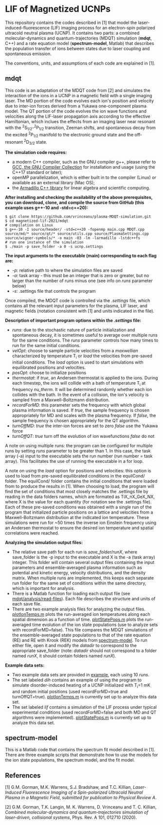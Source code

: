 # LIF of Magnetized UCNPs

This repository contains the codes described in [1] that model the laser-induced-fluorescence (LIF) imaging process for an electron-spin polarized ultracold neutral plasma (UCNP). It contains two parts: a combined molecular-dynamics and quantum-trajectories (MDQT) simulation (**mdqt**, C++) and a rate equation model (**spectrum-model**, Matlab) that describes the population transfer of ions between states due to laser coupling and spontaneous emission.

The conventions, units, and assumptions of each code are explained in [1]. 

## mdqt

This code is an adaptation of the MDQT code from [2] and simulates the interaction of the ions in a UCNP in a magnetic field with a single imaging laser. The MD portion of the code evolves each ion's position and velocity due to inter-ion forces derived from a Yukawa one-component plasma model. The QT portion of the code evolves the ion wave functions and velocities along the LIF-laser propagation axis according to the effective Hamiltonian, which inclues the effects from an imaging laser near resonant with the <sup>2</sup>S<sub>1/2</sub>-<sup>2</sup>P<sub>1/2</sub> transition, Zeeman shifts, and spontaneous decay from the excited <sup>2</sup>P<sub>1/2</sub> manifold to the electronic ground state and the off-resonant <sup>2</sup>D<sub>3/2</sub> state.

**The simulation code requires:**
- a modern C++ compiler, such as the GNU compiler g++, please refer to [GCC, the GNU Compiler Collection](http://gcc.org) for installation and usage (using the C++17 standard or later);
- openMP parallelization, which is either built in to the compiler (Linux) or available as an external library (Mac OS);
- the [Armadillo C++ library](http://arma.sourceforge.net) for linear algebra and scientific computing.


**After installing and checking the availability of the above prerequisites, you can download, clone, and compile the source from GitHub (this example uses g++-10 and -std=c++20):**
```
$ git clone https://github.com/vrinceanu/plasma-MDQT-simulation.git
$ cd magnetized-lif-2021/mdqt
# compilation on Linux
$ g++-10 -I source/header/ -std=c++20 -fopenmp main.cpp MDQT.cpp source/md/* source/qt/* source/utils.cpp source/PlasmaSettings.cpp source/wigner-symbols/* -o main -O3 -lm -larmadillo -lstdc++fs
# run one instance of the simulation
$ ./main -p save_folder -a 0 -s ucnp.settings
```

**The input arguments to the executable (main) corresponding to each flag are:**
- *-p*: relative path to where the simulation files are saved
- *-a*: task array - this must be an integer that is zero or greater, but no larger than the number of runs minus one (see info on *runs* parameter below)
- *-s*: .settings file that controls the program

Once compiled, the MDQT code is controlled via the *.settings* file, which contains all the relevant input parameters for the plasma, LIF laser, and magnetic fields (notation consistent with [1] and units indicated in the file). 

**Description of important program options within the *.settings* file:**
- *runs*: due to the stochastic nature of particle initialization and spontaneous decay, it is sometimes useful to average over multiple runs for the same conditions. The *runs* parameter controls how many times to run for the same initial conditions. 
- *velOpt*: choose to sample particle velocities from a *maxwellian* characterized by temperature T<sub>i</sub> or *load* the velocities from pre-saved initial conditions. The *load* option is used to start simulations with equilibrated positions and velocities.
- *posOpt*: choose to initialize positions
- *thermostat*: if *true*, an Andersen thermostat is applied to the ions. During each timestep, the ions will collide with a bath of temperature T<sub>i</sub> at frequency *nu_therm*. It will be determined randomly whether each ion collides with the bath. In the event of a collision, the ion's velocity is sampled from a Maxwell-Boltzmann distribution.
- *recordForMD*: this parameter sets the frequency with which global plasma information is saved. If *true*, the sample frequency is chosen appropriately for MD and scales with the plasma frequency. If *false*, the sample frequency is chosen appropriately for the QT algorithm.
- *turnOffMD*: *true* the inter-ion forces are set to zero *false* use the Yukawa force
- *turnOffQT*: *true* turn off the evolution of ion wavefunctions *false* do not

A note on using multiple runs: the program can be configured for multiple runs by setting *runs* parameter to be greater than 1. In this case, the task array (-a) input to the executable sets the run number (run number = task array). This facilitates the use of running the executable in a for loop.

A note on using the *load* option for positions and velocities: this option is used to load from pre-saved equilibrated conditions in the equilCond/ folder. The equilCond/ folder contains the initial conditions that were loaded from to produce the results in [1]. When choosing to load, the program will find the set of conditions that most closely matches the .settings file by reading in the data folders names, which are formated as TiX_nX_GeX_NX, where X is the value for each quantity (for notation see the .settings file). Each of these pre-saved conditions was obtained with a single run of the program that initialized particle positions on a lattice and velocities from a Maxwell-Boltzmann distribution at the indicated ion temperature. These simulations were run for ~50 times the inverse ion Einstein frequency using an Andersen thermostat to ensure the desired ion temperature and spatial correlations were reached. 

**Analyzing the simulation output files:**
  - The relative save path for each run is *save_folder/runX*, where save_folder is the -p input to the executable and X is the -a (task array) integer. This folder will contain several output files containing the input parameters and ensemble-averaged plasma information such as potential and kinetic energy, velocity distributions, and the density matrix. When multiple runs are implemented, this keeps each separate run folder for the same set of conditions within the same directory, which is important for analysis.
  - There is a Matlab function for loading each output file (see [mdqt/analysis/read-files](https://github.com/vrinceanu/plasma-MDQT-simulation/tree/master/magnetized-lif-2021/mdqt/analysis/read-files)). Each file describes the structure and units of each save file.
  - There are two example analysis files for analyzing the output files. [plotIonTemps.m](https://github.com/vrinceanu/plasma-MDQT-simulation/blob/master/magnetized-lif-2021/mdqt/analysis/plotIonTemps.m) plots the run-averaged ion temperatures along each spatial dimension as a function of time. [plotStatePops.m](https://github.com/vrinceanu/plasma-MDQT-simulation/blob/master/magnetized-lif-2021/mdqt/analysis/plotStatePops.m) plots the run-averaged time evolution of the ion state populations (use to analyze sets with recordForMD=false). This file compares the MDQT simulations of the ensemble-averaged state populations to that of the rate equation (RE) and RE with Krook (REK) models from [spectrum-model](https://github.com/vrinceanu/plasma-MDQT-simulation/tree/master/magnetized-lif-2021/spectrum-model). To run either file, open it and modify the *datadir* to correspond to the appropriate save_folder (note: *datadir* should not correspond to a folder named *runX*, it should contain folders named *runX*).

**Example data sets:**
  - Two example data sets are provided in [example](https://github.com/vrinceanu/plasma-MDQT-simulation/tree/master/magnetized-lif-2021/mdqt/example), each using 10 *runs*.
  - The set labeled *dih* contains an example of using the program to simulate disorder-induced heating of a UCNP initialized with T<sub>i</sub>=1 mK and random initial positions (used recordForMD=true and turnOffQT=true). [plotIonTemps.m](https://github.com/vrinceanu/plasma-MDQT-simulation/blob/master/magnetized-lif-2021/mdqt/analysis/plotIonTemps.m) is currently set up to analyze this data set.
  - The set labeled *lif* contains a simulation of the LIF process under typical experimental conditions (used recordForMD=false and both MD and QT algorithms were implemented). [plotStatePops.m](https://github.com/vrinceanu/plasma-MDQT-simulation/blob/master/magnetized-lif-2021/mdqt/analysis/plotStatePops.m) is currently set up to analyze this data set.
  
## spectrum-model

This is a Matlab code that contains the spectrum fit model described in [1]. There are three example scripts that demonstrate how to use the models for the ion state populations, the spectrum model, and the fit model.

## References

[1] G.M. Gorman, M.K. Warrens, S.J. Bradshaw, and T.C. Killian, *Laser-Induced Fluorescence Imaging of a Spin-polarized Ultracold Neutral Plasma in a Magnetic Field*, *submitted for publication to Physical Review A*.

[2] G.M. Gorman, T.K. Langin, M. K. Warrens, D. Vrinceanu and T. C. Killian, *Combined molecular-dynamics and quantum-trajectories simulation of laser-driven, collisional systems*, Phys. Rev. A 101, 012710 (2020).
